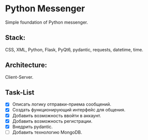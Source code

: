 # Python Messenger
Simple foundation of Python messenger.

## Stack: 
CSS, XML, Python, Flask, PyQt6, pydantic, requests, datetime, time.

## Architecture: 
Client-Server.

## Task-List
- [X] Описать логику отправки-приема сообщений.
- [X] Создать функционирующий интерфейс для общения.
- [X] Добавить возможность ввойти в аккаунт.
- [X] Добавить возможность регистрации.
- [X] Внедрить pydantic.
- [ ] Добавить технологию MongoDB.
